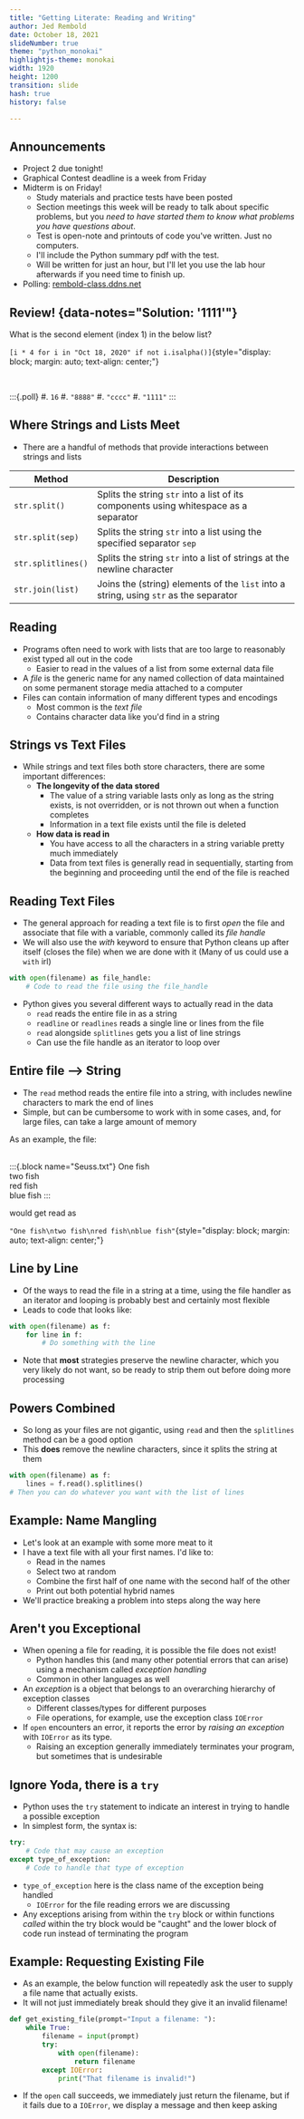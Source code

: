 ```yaml
---
title: "Getting Literate: Reading and Writing"
author: Jed Rembold
date: October 18, 2021
slideNumber: true
theme: "python_monokai"
highlightjs-theme: monokai
width: 1920
height: 1200
transition: slide
hash: true
history: false

---
```



## Announcements
- Project 2 due tonight!
- Graphical Contest deadline is a week from Friday
- Midterm is on Friday!
	- Study materials and practice tests have been posted
	- Section meetings this week will be ready to talk about specific problems, but you _need to have started them to know what problems you have questions about_.
	- Test is open-note and printouts of code you've written. Just no computers.
	- I'll include the Python summary pdf with the test.
	- Will be written for just an hour, but I'll let you use the lab hour afterwards if you need time to finish up.
- Polling: [rembold-class.ddns.net](http://rembold-class.ddns.net)

<!-- Actually covered at the end of last class
## Review Question
::::::cols
::::col
Given the code to the right, what would be the final printed value of `A`?


:::{.poll}
#. `['Fox', 'Giraffe', 'Hippo', 'Iguana']`
#. `['Fox', 'Hippo', 'Iguana']`
#. `['Iguana', 'Fox']`
#. `['Fox', 'Iguana']`
:::

::::

::::col
```python
A = ['Fox', 'Giraffe', 
	 'Hippo']
A.append('Iguana')
A[:].reverse()
B = A
for anim in B:
	if anim[1] == 'i':
		B.remove(anim)
print(A)
```

::::
::::::
-->

<!-- LATER USED IN CH7_5 -->
## Review! {data-notes="Solution: '1111'"}
What is the second element (index 1) in the below list?

`[i * 4 for i in "Oct 18, 2020" if not i.isalpha()]`{style="display: block; margin: auto; text-align: center;"}

<br>

:::{.poll}
#. `16`
#. `"8888"`
#. `"cccc"`
#. `"1111"`
:::

## Where Strings and Lists Meet
- There are a handful of methods that provide interactions between strings and lists

Method | Description
--- | ------
`str.split()` | Splits the string `str` into a list of its components using whitespace as a separator
`str.split(sep)` | Splits the string `str` into a list using the specified separator `sep`
`str.splitlines()` | Splits the string `str` into a list of strings at the newline character
`str.join(list)` | Joins the (string) elements of the `list` into a string, using `str` as the separator


## Reading
- Programs often need to work with lists that are too large to reasonably exist typed all out in the code
	- Easier to read in the values of a list from some external data file
- A _file_ is the generic name for any named collection of data maintained on some permanent storage media attached to a computer
- Files can contain information of many different types and encodings
	- Most common is the _text file_
	- Contains character data like you'd find in a string


## Strings vs Text Files
- While strings and text files both store characters, there are some important differences:
	- **The longevity of the data stored**
		- The value of a string variable lasts only as long as the string exists, is not overridden, or is not thrown out when a function completes
		- Information in a text file exists until the file is deleted
	- **How data is read in**
		- You have access to all the characters in a string variable pretty much immediately
		- Data from text files is generally read in sequentially, starting from the beginning and proceeding until the end of the file is reached

## Reading Text Files
- The general approach for reading a text file is to first _open_ the file and associate that file with a variable, commonly called its _file handle_
- We will also use the _with_ keyword to ensure that Python cleans up after itself (closes the file) when we are done with it (Many of us could use a `with` irl)
```python
with open(filename) as file_handle:
	# Code to read the file using the file_handle
```
- Python gives you several different ways to actually read in the data
	- `read` reads the entire file in as a string
	- `readline` or `readlines` reads a single line or lines from the file
	- `read` alongside `splitlines` gets you a list of line strings
	- Can use the file handle as an iterator to loop over

## Entire file ⟶  String
- The `read` method reads the entire file into a string, with includes newline characters to mark the end of lines
- Simple, but can be cumbersome to work with in some cases, and, for large files, can take a large amount of memory

As an example, the file:<br><br>

:::{.block name="Seuss.txt"}
One fish<br>
two fish<br>
red fish<br>
blue fish
:::

would get read as

`"One fish\ntwo fish\nred fish\nblue fish"`{style="display: block; margin: auto; text-align: center;"}

## Line by Line
- Of the ways to read the file in a string at a time, using the file handler as an iterator and looping is probably best and certainly most flexible
- Leads to code that looks like:
```python
with open(filename) as f:
	for line in f:
		# Do something with the line
```
- Note that **most** strategies preserve the newline character, which you very likely do not want, so be ready to strip them out before doing more processing


## Powers Combined
- So long as your files are not gigantic, using `read` and then the `splitlines` method can be a good option
- This **does** remove the newline characters, since it splits the string at them
```python
with open(filename) as f:
	lines = f.read().splitlines()
# Then you can do whatever you want with the list of lines
```

## Example: Name Mangling
- Let's look at an example with some more meat to it
- I have a text file with all your first names. I'd like to:
	- Read in the names
	- Select two at random
	- Combine the first half of one name with the second half of the other
	- Print out both potential hybrid names
- We'll practice breaking a problem into steps along the way here


## Aren't you Exceptional
- When opening a file for reading, it is possible the file does not exist!
	- Python handles this (and many other potential errors that can arise) using a mechanism called _exception handling_
	- Common in other languages as well
- An _exception_ is a object that belongs to an overarching hierarchy of exception classes
	- Different classes/types for different purposes
	- File operations, for example, use the exception class `IOError`
- If `open` encounters an error, it reports the error by _raising an exception_ with `IOError` as its type.
	- Raising an exception generally immediately terminates your program, but sometimes that is undesirable


## Ignore Yoda, there is a `try`
- Python uses the `try` statement to indicate an interest in trying to handle a possible exception
- In simplest form, the syntax is:
```python
try:
	# Code that may cause an exception
except type_of_exception:
	# Code to handle that type of exception
```
- `type_of_exception` here is the class name of the exception being handled
	- `IOError` for the file reading errors we are discussing
- Any exceptions arising from within the `try` block or within functions *called* within the try block would be "caught" and the lower block of code run instead of terminating the program

## Example: Requesting Existing File
- As an example, the below function will repeatedly ask the user to supply a file name that actually exists. 
- It will not just immediately break should they give it an invalid filename!
```python
def get_existing_file(prompt="Input a filename: "):
	while True:
		filename = input(prompt)
		try:
			with open(filename):
				return filename
		except IOError:
			print("That filename is invalid!")
```
- If the `open` call succeeds, we immediately just return the filename, but if it fails due to a `IOError`, we display a message and then keep asking

